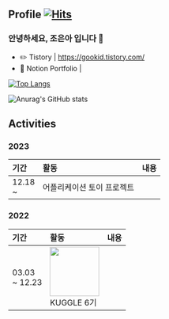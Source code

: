 ## Profile [![Hits](https://hits.seeyoufarm.com/api/count/incr/badge.svg?url=https%3A%2F%2Fgithub.com%2Feunalunacho&count_bg=%23C055E9&title_bg=%23313131&icon=&icon_color=%23E7E7E7&title=hits&edge_flat=false)](https://hits.seeyoufarm.com)
### 안녕하세요, 조은아 입니다 👋 


- ✏️ Tistory | https://gookid.tistory.com/
- 📑 Notion Portfolio | 

[![Top Langs](https://github-readme-stats.vercel.app/api/top-langs/?username=eunalunacho&layout=compact)](https://github.com/eunalunacho/github-readme-stats)

![Anurag's GitHub stats](https://github-readme-stats.vercel.app/api?username=eunalunacho&show_icons=true&theme=tokyonight)

## Activities
### 2023
|기간|활동|내용|
|:---|:---|:---|
|12.18 <br> ~ |어플리케이션 토이 프로젝트||

### 2022
|기간|활동|내용|
|:---|:---|:---|
|03.03 <br> ~ 12.23|<img src="https://github.com/eunalunacho/eunalunacho/assets/132866603/31404032-cd9e-4942-ad1a-d65573be8a9f" width="100" height="100"> <br> KUGGLE 6기||
